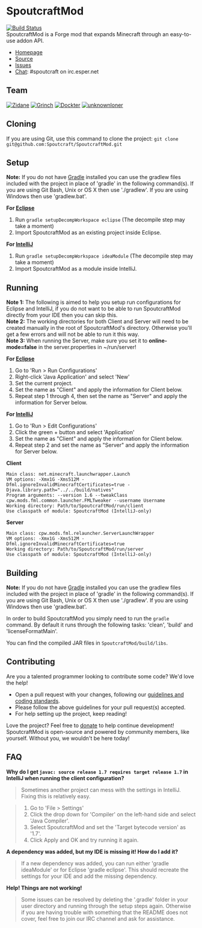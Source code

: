 SpoutcraftMod
=============
[![Build Status](https://travis-ci.org/Spoutcraft/SpoutcraftMod.png?branch=master)](https://travis-ci.org/Spoutcraft/SpoutcraftMod)  
SpoutcraftMod is a Forge mod that expands Minecraft through an easy-to-use addon API.

* [Homepage]
* [Source]
* [Issues]
* [Chat]: #spoutcraft on irc.esper.net

## Team
[![Zidane](https://secure.gravatar.com/avatar/3b8d6171c3f15daf35328a4f04c83de9?s=48)](https://github.com/Zidane "Zidane, Lead Developer")
[![Grinch](https://secure.gravatar.com/avatar/19d97d07c8797464aa8b7e2e0481da78?s=48)](https://github.com/Grinch "Grinch, Developer")
[![Dockter](https://secure.gravatar.com/avatar/532e7ce3830bfb47b22c241d45e63cc9?s=48)](https://github.com/mcsnetworks "Dockter, Developer")
[![unknownloner](https://secure.gravatar.com/avatar/4a8d2d1a1f594cacf05738f62d4c3a5c?s=48)](https://github.com/unknownloner "unknownloner, Developer")

## Cloning
If you are using Git, use this command to clone the project: `git clone git@github.com:Spoutcraft/SpoutcraftMod.git`

## Setup
__Note:__ If you do not have [Gradle] installed you can use the gradlew files included with the project in place of 'gradle' in the following command(s). If you are using Git Bash, Unix or OS X then use './gradlew'. If you are using Windows then use 'gradlew.bat'.

__For [Eclipse]__<br>
1. Run `gradle setupDecompWorkspace eclipse` (The decompile step may take a moment)<br>
2. Import SpoutcraftMod as an existing project inside Eclipse.<br>

__For [IntelliJ]__<br>
1. Run `gradle setupDecompWorkspace ideaModule` (The decompile step may take a moment)<br>
2. Import SpoutcraftMod as a module inside IntelliJ.<br>

## Running
__Note 1:__ The following is aimed to help you setup run configurations for Eclipse and IntelliJ, if you do not want to be able to run SpoutcraftMod directly from your IDE then you can skip this.<br>
__Note 2:__ The working directories for both Client and Server will need to be created manually in the root of SpoutcraftMod's directory. Otherwise you'll get a few errors and will not be able to run it this way.<br>
__Note 3:__ When running the Server, make sure you set it to __online-mode=false__ in the server.properties in ~/run/server!

__For [Eclipse]__<br>
1. Go to 'Run > Run Configurations'<br>
2. Right-click 'Java Application' and select 'New'<br>
3. Set the current project.<br>
4. Set the name as "Client" and apply the information for Client below.<br>
5. Repeat step 1 through 4, then set the name as "Server" and apply the information for Server below.<br>

__For [IntelliJ]__<br>
1. Go to 'Run > Edit Configurations'<br>
2. Click the green + button and select 'Application'<br>
3. Set the name as "Client" and apply the information for Client below.<br>
4. Repeat step 2 and set the name as "Server" and apply the information for Server below.<br>
 
__Client__
```
Main class: net.minecraft.launchwrapper.Launch
VM options: -Xmx1G -Xms512M -Dfml.ignoreInvalidMinecraftCertificates=true -Djava.library.path="../../build/natives"
Program arguments: --version 1.6 --tweakClass cpw.mods.fml.common.launcher.FMLTweaker --username Username
Working directory: Path/to/SpoutcraftMod/run/client
Use classpath of module: SpoutcraftMod (IntelliJ-only)
```

__Server__
```
Main class: cpw.mods.fml.relauncher.ServerLaunchWrapper
VM options: -Xmx1G -Xms512M -Dfml.ignoreInvalidMinecraftCertificates=true
Working directory: Path/to/SpoutcraftMod/run/server
Use classpath of module: SpoutcraftMod (IntelliJ-only)
```

## Building
__Note:__ If you do not have [Gradle] installed you can use the gradlew files included with the project in place of 'gradle' in the following command(s). If you are using Git Bash, Unix or OS X then use './gradlew'. If you are using Windows then use 'gradlew.bat'.

In order to build SpoutcraftMod you simply need to run the `gradle` command. By default it runs through the following tasks: 'clean', 'build' and 'licenseFormatMain'.

You can find the compiled JAR files in `SpoutcraftMod/build/libs`.

## Contributing
Are you a talented programmer looking to contribute some code? We'd love the help!
* Open a pull request with your changes, following our [guidelines and coding standards](CONTRIBUTING.md).
* Please follow the above guidelines for your pull request(s) accepted.
* For help setting up the project, keep reading!

Love the project? Feel free to [donate] to help continue development! SpoutcraftMod is open-source and powered by community members, like yourself. Without you, we wouldn't be here today!

## FAQ
__Why do I get `javac: source release 1.7 requires target release 1.7` in IntelliJ when running the client configuration?__
>Sometimes another project can mess with the settings in IntelliJ. Fixing this is relatively easy.

>1. Go to 'File > Settings'<br>
>2. Click the drop down for 'Compiler' on the left-hand side and select 'Java Compiler'.<br>
>3. Select SpoutcraftMod and set the 'Target bytecode version' as '1.7'.<br>
>4. Click Apply and OK and try running it again.<br>

__A dependency was added, but my IDE is missing it! How do I add it?__
>If a new dependency was added, you can run either 'gradle ideaModule' or for Eclipse 'gradle eclipse'. This should recreate the settings for your IDE and add the missing dependency.

__Help! Things are not working!__
>Some issues can be resolved by deleting the '.gradle' folder in your user directory and running through the setup steps again. Otherwise if you are having trouble with something that the README does not cover, feel free to join our IRC channel and ask for assistance.

[Homepage]: http://spoutcraft.org/
[Forums]: http://spoutcraft.org/forums/
[Chat]: http://spoutcraft.org/chat/
[License]: http://www.gnu.org/licenses/lgpl.html
[Source]: https://github.com/Spoutcraft/SpoutcraftMod
[Issues]: https://github.com/Spoutcraft/SpoutcraftMod/issues
[Gradle]: http://www.gradle.org/
[Eclipse]: http://www.eclipse.org/
[IntelliJ]: http://www.jetbrains.com/idea/
[Twitter]: https://twitter.com/Spoutcraft
[Facebook]: http://www.facebook.com/pages/Spoutcraft/351909024946422
[Donate]: http://spoutcraft.org/donate/
